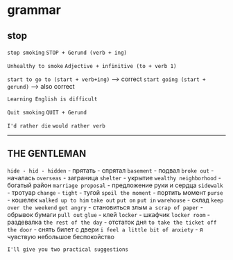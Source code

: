 # grammar 

## stop

`stop smoking`
`STOP + Gerund (verb + ing)`

`Unhealthy to smoke`
`Adjective + infinitive (to + verb 1)`

`start to go to (start + verb+ing)` --> correct
`start going (start + gerund)` --> also correct

`Learning English is difficult`

`Quit smoking`
`QUIT + Gerund`

`I'd rather die`
`would rather verb`

---
 ## THE GENTLEMAN

 `hide - hid - hidden` - прятать - спрятал
 `basement` - подвал
 `broke out` - началась
 `overseas` - заграница
 `shelter` - укрытие
 `wealthy neighborhood` - богатый район
 `marriage proposal` - предложение руки и сердца
 `sidewalk` - тротуар
 `change` - 
 `tight` - тугой
 `spoil the moment` - портить момент
 `purse` - кошелек
 `walked up to him`
 `take out`
 `put on`
 `put in`
 `warehouse` - склад
 `keep over the weekend`
 `get angry` - становиться злым
 `a scrap of paper` - обрывок бумаги
 `pull out`
 `glue` - клей
 `locker` - шкафчик
 `locker room` - раздевалка
 `the rest of the day` - отстаток дня
 `to take the ticket off the door` - снять билет с двери
 `i feel a little bit of anxiety` - я чувствую небольшое беспокойство

 `I'll give you two practical suggestions`


